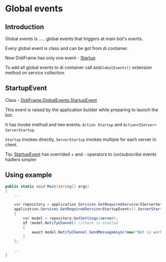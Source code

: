 # Global events

## Introduction

Global events is ..... global events that triggers at main bot's events.

Every global event is class and can be got from di container.

Now DidiFrame has only one event - [Startup](../api/DidiFrame.GlobalEvents.StartupEvent.html)

To add all global events to di container call `AddGlobalEvents()` extension method on service collection

## StartupEvent

Class - [DidiFrame.GlobalEvents.StartupEvent](../api/DidiFrame.GlobalEvents.StartupEvent.html)

This event is raised by the application builder while preparing to launch the bot.

It has invoke method and two events: `Action Startup` and `Action<IServer> ServerStartup`.

`Startup` invokes directly, `ServerStartup` invokes multiple for each server in client.

Tip: [StartupEvent](../api/DidiFrame.GlobalEvents.StartupEvent.html) has overrided + and - operators to (un)subscribe events hadlers simpler

## Using example

```cs
public static void Main(string[] args)
{
	...

	var repository = application.Services.GetRequiredService<IServerSettingsRepositpryFactory>().Create<NotifyModel>("notify");
	application.Services.GetRequiredService<StartupEvent>().ServerStartup += async (server) =>
	{
		var model = repository.GetSettings(server);
		if (model.NotifyChannel) //Check is enabled
		{
			await model.NotifyChannel.SendMessageAsync(new("Bot is working!"));
		}
	};
	
	...
}
```